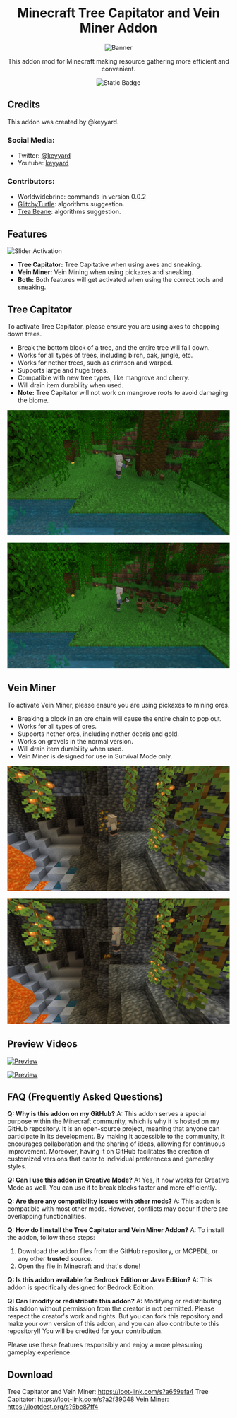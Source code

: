 <div align="center">
<h1> Minecraft Tree Capitator and Vein Miner Addon </h1>

![Banner](https://api.mcpedl.com/storage/submissions/177522/images/tree-capitator--vein-miner-addon_2.png)

This addon mod for Minecraft making resource gathering more efficient and convenient.

![Static Badge](https://img.shields.io/badge/downloads-2.0M-blue)

</div>

## Credits

This addon was created by @keyyard.

### Social Media:

- Twitter: [@keyyard](https://twitter.com/keyyard)
- Youtube: [keyyard](https://youtube.com/c/keyyard)

### Contributors:

- Worldwidebrine: commands in version 0.0.2
- [GlitchyTurtle](https://github.com/GlitchyTurtle): algorithms suggestion.
- [Trea Beane](https://github.com/TreaBeane): algorithms suggestion.

## Features

![Slider Activation](https://api.mcpedl.com/storage/submissions/173738/images/tree-capitator-with-vein-miner-addon_3.png)

- **Tree Capitator:** Tree Capitative when using axes and sneaking.
- **Vein Miner:** Vein Mining when using pickaxes and sneaking.
- **Both:** Both features will get activated when using the correct tools and sneaking.

## Tree Capitator

To activate Tree Capitator, please ensure you are using axes to chopping down trees.

- Break the bottom block of a tree, and the entire tree will fall down.
- Works for all types of trees, including birch, oak, jungle, etc.
- Works for nether trees, such as crimson and warped.
- Supports large and huge trees.
- Compatible with new tree types, like mangrove and cherry.
- Will drain item durability when used.
- **Note:** Tree Capitator will not work on mangrove roots to avoid damaging the biome.

![Tree Capitator](imgs/img5.png)

![Tree Capitator](imgs/img4.png)

## Vein Miner

To activate Vein Miner, please ensure you are using pickaxes to mining ores.

- Breaking a block in an ore chain will cause the entire chain to pop out.
- Works for all types of ores.
- Supports nether ores, including nether debris and gold.
- Works on gravels in the normal version.
- Will drain item durability when used.
- Vein Miner is designed for use in Survival Mode only.

![Vein Miner](imgs/img3.png)

![Vein Miner](imgs/img2.png)

## Preview Videos

[![Preview](https://api.mcpedl.com/storage/submissions/173738/images/tree-capitator-with-vein-miner-addon_3.png)](https://www.youtube.com/watch?v=_ANFmk8lA1g&t=5s)

[![Preview](https://api.mcpedl.com/storage/submissions/173738/images/tree-capitator-with-vein-miner-addon_3.png)](https://www.youtube.com/watch?v=lOuRBGSs4OU)

## FAQ (Frequently Asked Questions)

**Q: Why is this addon on my GitHub?**
A: This addon serves a special purpose within the Minecraft community, which is why it is hosted on my GitHub repository. It is an open-source project, meaning that anyone can participate in its development. By making it accessible to the community, it encourages collaboration and the sharing of ideas, allowing for continuous improvement. Moreover, having it on GitHub facilitates the creation of customized versions that cater to individual preferences and gameplay styles.

**Q: Can I use this addon in Creative Mode?**
A: Yes, it now works for Creative Mode as well. You can use it to break blocks faster and more efficiently.

**Q: Are there any compatibility issues with other mods?**
A: This addon is compatible with most other mods. However, conflicts may occur if there are overlapping functionalities.

**Q: How do I install the Tree Capitator and Vein Miner Addon?**
A: To install the addon, follow these steps:

1.  Download the addon files from the GitHub repository, or MCPEDL, or any other **trusted** source.
2.  Open the file in Minecraft and that's done!

**Q: Is this addon available for Bedrock Edition or Java Edition?**
A: This addon is specifically designed for Bedrock Edition.

**Q: Can I modify or redistribute this addon?**
A: Modifying or redistributing this addon without permission from the creator is not permitted. Please respect the creator's work and rights.
But you can fork this repository and make your own version of this addon, and you can also contribute to this repository!! You will be credited for your contribution.

Please use these features responsibly and enjoy a more pleasuring gameplay experience.

## Download

Tree Capitator and Vein Miner: https://loot-link.com/s?a659efa4
Tree Capitator: https://loot-link.com/s?a2f39048
Vein Miner: https://lootdest.org/s?5bc87ff4
